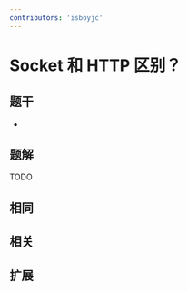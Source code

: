 ```yaml
---
contributors: 'isboyjc'
---
```


# Socket 和 HTTP 区别？


## 题干

- 



## 题解

<!-- ::: details 点我查看题解 -->

  TODO

<!-- ::: -->



## 相同


## 相关


## 扩展

